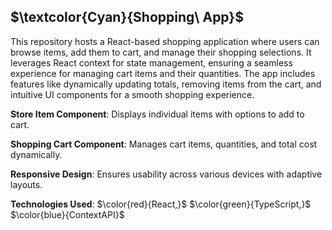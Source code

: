 
## $\textcolor{Cyan}{Shopping\ App\}$

This repository hosts a React-based shopping application where users can browse items, add them to cart, and manage their shopping selections. It leverages React context for state management, ensuring a seamless experience for managing cart items and their quantities. The app includes features like dynamically updating totals, removing items from the cart, and intuitive UI components for a smooth shopping experience. 

**Store Item Component**: Displays individual items with options to add to cart.

**Shopping Cart Component**: Manages cart items, quantities, and total cost dynamically.

**Responsive Design**: Ensures usability across various devices with adaptive layouts.

**Technologies Used**: 
$\color{red}{React,}$
$\color{green}{TypeScript,}$
$\color{blue}{ContextAPI}$
